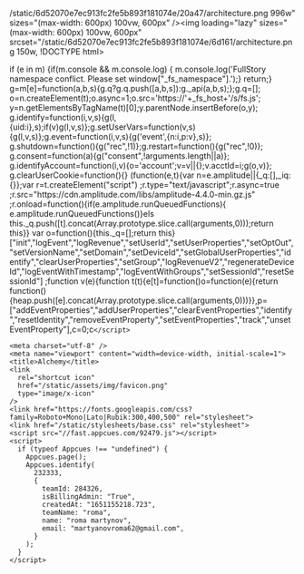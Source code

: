 
/static/6d52070e7ec913fc2fe5b893f181074e/20a47/architecture.png 996w" sizes="(max-width: 600px) 100vw, 600px" /><img loading="lazy" sizes="(max-width: 600px) 100vw, 600px" srcset="/static/6d52070e7ec913fc2fe5b893f181074e/6d161/architecture.png 150w,
!DOCTYPE html>
<html lang="en" xml:lang="en" xmlns="http://www.w3.org/1999/xhtml">
  <head>
    <meta name="referrer" content="same-origin" />
    <script async src="https://www.googletagmanager.com/gtag/js?id=UA-116626517-5"></script> 
          if (e in m) {if(m.console && m.console.log) { m.console.log('FullStory namespace conflict. Please set window["_fs_namespace"].');} return;}
          g=m[e]=function(a,b,s){g.q?g.q.push([a,b,s]):g._api(a,b,s);};g.q=[];
          o=n.createElement(t);o.async=1;o.src='https://'+_fs_host+'/s/fs.js';
          y=n.getElementsByTagName(t)[0];y.parentNode.insertBefore(o,y);
          g.identify=function(i,v,s){g(l,{uid:i},s);if(v)g(l,v,s)};g.setUserVars=function(v,s){g(l,v,s)};g.event=function(i,v,s){g('event',{n:i,p:v},s)};
          g.shutdown=function(){g("rec",!1)};g.restart=function(){g("rec",!0)};
          g.consent=function(a){g("consent",!arguments.length||a)};
          g.identifyAccount=function(i,v){o='account';v=v||{};v.acctId=i;g(o,v)};
          g.clearUserCookie=function(){}
      (function(e,t){var n=e.amplitude||{_q:[],_iq:{}};var r=t.createElement("script")
      ;r.type="text/javascript";r.async=true
      ;r.src="https://cdn.amplitude.com/libs/amplitude-4.4.0-min.gz.js"
      ;r.onload=function(){if(e.amplitude.runQueuedFunctions){
      e.amplitude.runQueuedFunctions()}els
      this._q.push([t].concat(Array.prototype.slice.call(arguments,0)));return this}}
      var o=function(){this._q=[];return this}["init","logEvent","logRevenue","setUserId","setUserProperties","setOptOut","setVersionName","setDomain","setDeviceId","setGlobalUserProperties","identify","clearUserProperties","setGroup","logRevenueV2","regenerateDeviceId","logEventWithTimestamp","logEventWithGroups","setSessionId","resetSessionId"]
      ;function v(e){function t(t){e[t]=function()o=function(e){return function(){heap.push([e].concat(Array.prototype.slice.call(arguments,0)))}},p=["addEventProperties","addUserProperties","clearEventProperties","identify","resetIdentity","removeEventProperty","setEventProperties","track","unsetEventProperty"],c=0;c<p.length;c++)heap[p[c]]=o(p[c])};
     
    </script>

    <meta charset="utf-8" />
    <meta name="viewport" content="width=device-width, initial-scale=1">
    <title>Alchemy</title>
    <link
      rel="shortcut icon"
      href="/static/assets/img/favicon.png"
      type="image/x-icon"
    />
    <link href="https://fonts.googleapis.com/css?family=Roboto+Mono|Lato|Rubik:300,400,500" rel="stylesheet">
    <link href="/static/stylesheets/base.css" rel="stylesheet">
    <script src="//fast.appcues.com/92479.js"></script>
    <script>
      if (typeof Appcues !== "undefined") {
        Appcues.page();
        Appcues.identify(
          232333,
          {
            teamId: 284326,
            isBillingAdmin: "True",
            createdAt: "1651155218.723",
            teamName: "roma",
            name: "roma martynov",
            email: "martyanovroma62@gmail.com",
          }
        );
      }
    </script>
    
<link type="text/css" href="/static/build/dashboard.styles.84013ce0be7b5a20fa69.css" rel="stylesheet" />

  </head>
  <body>
    
<div id="root" />
<script type="text/javascript" src="/static/build/dashboard.84013ce0be7b5a20fa69.js" ></script>

  </body>
</html>
